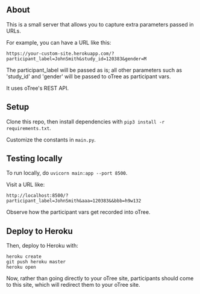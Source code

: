 ## About

This is a small server that allows you to capture extra parameters passed in URLs.

For example, you can have a URL like this:

```
https://your-custom-site.herokuapp.com/?participant_label=JohnSmith&study_id=120383&gender=M
```

The participant_label will be passed as is; all other parameters
such as 'study_id' and 'gender' will be passed to oTree as participant vars.

It uses oTree's REST API.

## Setup

Clone this repo, then install dependencies with `pip3 install -r requirements.txt`.

Customize the constants in `main.py`.

## Testing locally
To run locally, do `uvicorn main:app --port 8500`.

Visit a URL like:

```
http://localhost:8500/?participant_label=JohnSmith&aaa=120383&&bbb=h9w132
```

Observe how the participant vars get recorded into oTree.

## Deploy to Heroku

Then, deploy to Heroku with:

```
heroku create
git push heroku master
heroku open
```

Now, rather than going directly to your oTree site, participants should come to this site,
which will redirect them to your oTree site.